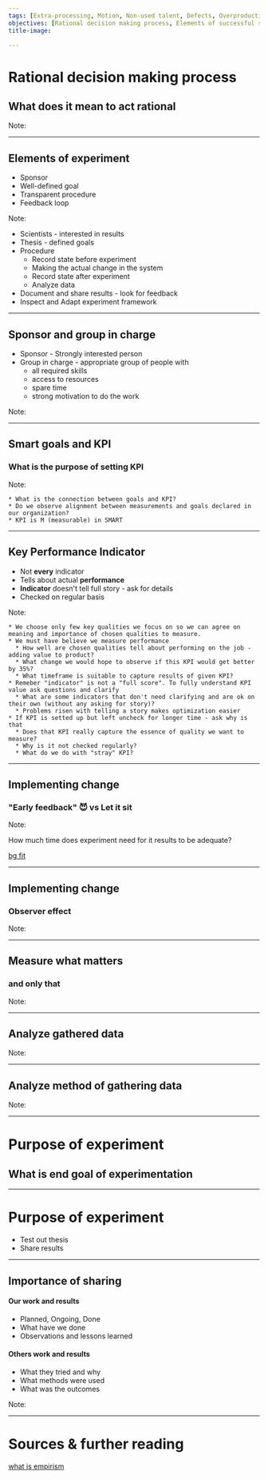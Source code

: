 ```yaml
---
tags: [Extra-processing, Motion, Non-used talent, Defects, Overproduction]
objectives: [Rational decision making process, Elements of successful setup, Getting most out of results]
title-image:

---
```

<!--
* Rational decision making process
* Elements of experiment
* Guideline to meaningful results

Objective:
    * rational decision-making should be based upon gathered data
    * experiments need: sponsor, group in charge, plan, definition of done, timebox
    * think and measure only what is important, adapt
Agenda:
    * aligned view on how do we make decisions
    * elements of experiment process
    * defining roles of sponsor and group in charge - purpose and responsibilities
    * defining plan - scope, DoD and timebox - 
    * analyze results: not only bussiness, also method and KPIs involved
    * if you don't measure it its not important for you


---
-->

# Rational decision making process

## What does it mean to act rational

Note: 



---

## Elements of experiment

* Sponsor
* Well-defined goal
* Transparent procedure
* Feedback loop

Note: 

* Scientists - interested in results
* Thesis - defined goals
* Procedure
  + Record state before experiment
  + Making the actual change in the system
  + Record state after experiment
  + Analyze data
* Document and share results - look for feedback
* Inspect and Adapt experiment framework


---

## Sponsor and group in charge

* Sponsor - Strongly interested person
* Group in charge - appropriate group of people with
  * all required skills
  * access to resources
  * spare time
  * strong motivation to do the work


Note: 



---

## Smart goals and KPI

### What is the purpose of setting KPI

Note: 

    * What is the connection between goals and KPI?
    * Do we observe alignment between measurements and goals declared in our organization?
    * KPI is M (measurable) in SMART


---

## Key Performance Indicator

* Not **every** indicator
* Tells about actual **performance**
* **Indicator** doesn't tell full story - ask for details
* Checked on regular basis

Note: 

    * We choose only few key qualities we focus on so we can agree on meaning and importance of chosen qualities to measure.
    * We must have believe we measure performance
      * How well are chosen qualities tell about performing on the job - adding value to product?
      * What change we would hope to observe if this KPI would get better by 35%?
      * What timeframe is suitable to capture results of given KPI?
    * Remeber "indicator" is not a "full score". To fully understand KPI value ask questions and clarify
      * What are some indicators that don't need clarifying and are ok on their own (without any asking for story)?
      * Problems risen with telling a story makes optimization easier
    * If KPI is setted up but left uncheck for longer time - ask why is that
      * Does that KPI really capture the essence of quality we want to measure?
      * Why is it not checked regularly? 
      * What do we do with "stray" KPI?


---

## Implementing change

### "Early feedback" 😈 vs Let it sit

Note: 

How much time does experiment need for it results to be adequate?

[bg fit][krol_julian]


---

## Implementing change

### Observer effect

Note: 



---

## Measure what matters

### and only that

Note: 



---

## Analyze gathered data

Note: 



---

## Analyze method of gathering data

Note: 



---

# Purpose of experiment

## What is end goal of experimentation

---

# Purpose of experiment

* Test out thesis
* Share results

---

## Importance of sharing

#### Our work and results

* Planned, Ongoing, Done
* What have we done
* Observations and lessons learned

#### Others work and results

* What they tried and why
* What methods were used
* What was the outcomes

Note: 



---

# Sources & further reading

[what is empirism]()

[experiment]: ../imgs/thisisengineering-raeng-kiVBdtYILQc-unsplash.jpg "Photo by ThisisEngineering RAEng on Unsplash https://unsplash.com/photos/kiVBdtYILQc"
[krol_julian]: https://i1.memy.pl/obrazki/2053349038_.jpg "https://memy.pl/mem_349038"
